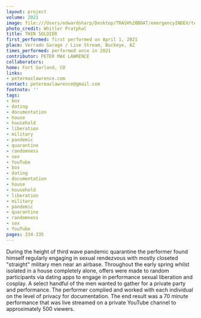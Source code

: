 ```yaml
---
layout: project
volume: 2021
image: file:///Users/edwardsharp/Desktop/TRASH%20BOAT/emergencyINDEX/ten_plus/guts/Links/1666032278173__Thin_Soldier--Peter_Max_Lawrence.jpg
photo_credit: Whitler Pratphal
title: THIN SOLDIER
first_performed: first performed on April 1, 2021
place: Verrado Garage / Live Stream, Buckeye, AZ
times_performed: performed once in 2021
contributor: PETER MAX LAWRENCE
collaborators:
home: Fort Garland, CO
links:
- petermaxlawrence.com
contact: petermaxlawrence@gmail.com
footnote: ''
tags:
- box
- dating
- documentation
- house
- household
- liberation
- military
- pandemic
- quarantine
- randomness
- sex
- YouTube
- box
- dating
- documentation
- house
- household
- liberation
- military
- pandemic
- quarantine
- randomness
- sex
- YouTube
pages: 334-335
---
```


During the height of third wave pandemic quarantine the performer found himself regularly engaging in sexual rendezvous with mostly closeted "straight" military men near an airbase. Throughout the early spring whilst isolated in a house completely alone, offers were made to random participants via dating apps to engage in performance sexual liberation and cosplay. A select handful of the men wanted to gather for a private party and performance. The performer complied and worked with each individual on the level of privacy for documentation. The end result was a 70 minute performance that was live streamed on a private YouTube channel to approximately 500 viewers.
